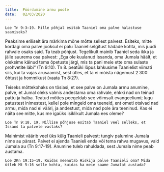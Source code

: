 ```yaml
---
title:  Pöördumine armu poole
date:   02/03/2020
---
```



`Loe Tn 9:3–19. Mille põhjal esitab Taaniel oma palve halastuse saamiseks?`

Peaksime eriliselt ära märkima mõne mõtte sellest palvest. Esiteks, mitte kordagi oma palve jooksul ei palu Taaniel selgitust hädade kohta, mis juudi rahvale osaks said. Ta teab põhjust. Tegelikult mainib Taaniel seda ikka ja jälle suurema osa palvest: „Ega ole kuulanud Issanda, oma Jumala häält, et oleksime käinud tema õpetuste järgi, mis ta pani meie ette oma sulaste prohvetite läbi“ (Tn 9:10). Tn 8. peatüki lõpus lahkusime Taanielist viimati siis, kui ta vajas arusaamist, sest ütles, et ta ei mõista nägemust 2 300 õhtust ja hommikust (vaata Tn 8:27).

Teiseks mõttekohaks on tõsiasi, et see palve on Jumala armu anumine, palve, et Jumal oleks valmis andestama oma rahvale, ehkki nad on teinud pattu ja halba. Teatud mõttes peegeldab see võimsalt evangeeliumi; lugu patustest inimestest, kellel pole mingeid oma teeneid, ent ometi otsivad nad armu, mida nad ei vääri, ja andestust, mida nad pole ära teeninud. Kas ei näita see mitte, kus me igaüks isiklikult Jumala ees oleme?

`Loe Tn 9:18, 19. Millise põhjuse esitab Taaniel veel selleks, et Issand ta palvele vastaks?`

Mainimist väärib veel üks külg Taanieli palvest: tungiv palumine Jumala nime au pärast. Palvet ei ajenda Taanieli enda või tema rahva mugavus, vaid Jumala au (Tn 9:17–19). Anumine tuleb rahuldada, sest Jumala nime peab austama.

`Loe 2Kn 19:15–19. Kuidas meenutab Hiskija palve Taanieli oma? Mida ütleb Mt 5:16 selle kohta, kuidas ka meie saame Jumalat austada?`
